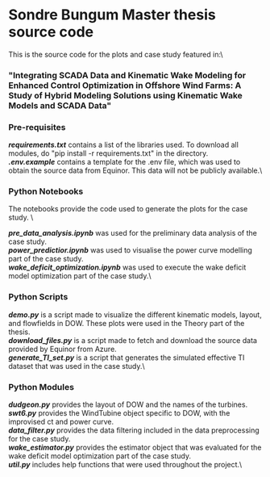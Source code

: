 # Sondre Bungum Master thesis source code
This is the source code for the plots and case study featured in:\
### "Integrating SCADA Data and Kinematic Wake Modeling for Enhanced Control Optimization in Offshore Wind Farms: A Study of Hybrid Modeling Solutions using Kinematic Wake Models and SCADA Data"

### Pre-requisites
**_requirements.txt_** contains a list of the libraries used. To download all modules, do "pip install -r requirements.txt" in the directory.\
**_.env.example_** contains a template for the .env file, which was used to obtain the source data from Equinor. This data will not be publicly available.\

### Python Notebooks
The notebooks provide the code used to generate the plots for the case study. \

**_pre_data_analysis.ipynb_** was used for the preliminary data analysis of the case study.\
_**power_predictior.ipynb**_ was used to visualise the power curve modelling part of the case study.\
**_wake_deficit_optimization.ipynb_** was used to execute the wake deficit model optimization part of the case study.\

### Python Scripts

_**demo.py**_ is a script made to visualize the different kinematic models, layout, and flowfields in DOW. These plots were used in the Theory part of the thesis.\
**_download_files.py_** is a script made to fetch and download the source data provided by Equinor from Azure.\
_**generate_TI_set.py**_ is a script that generates the simulated effective TI dataset that was used in the case study.\

### Python Modules

_**dudgeon.py**_ provides the layout of DOW and the names of the turbines.\
_**swt6.py**_  provides the WindTubine object specific to DOW, with the improvised ct and power curve.\
_**data_filter.py**_  provides the data filtering included in the data preprocessing for the case study.\
_**wake_estimator.py**_ provides the estimator object that was evaluated for the wake deficit model optimization part of the case study.\
_**util.py**_ includes help functions that were used throughout the project.\

